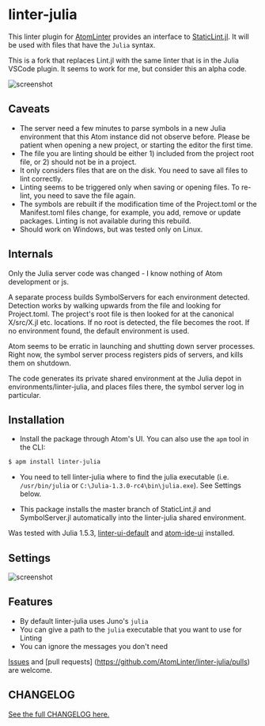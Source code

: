 # linter-julia

This linter plugin for [AtomLinter](https://atomlinter.github.io/)
provides an interface to [StaticLint.jl](https://github.com/julia-vscode/StaticLint.jl).
It will be used with files that have the `Julia` syntax.

This is a fork that replaces Lint.jl with the same linter that is in the Julia VSCode plugin.
It seems to work for me, but consider this an alpha code.

![screenshot](https://raw.githubusercontent.com/takbal/linter-julia/master/Screenshot.gif)

## Caveats

* The server need a few minutes to parse symbols in a new Julia environment that this Atom instance did not observe before.
  Please be patient when opening a new project, or starting the editor the first time.
* The file you are linting should be either 1) included from the project root file, or 2) should not be in a project.
* It only considers files that are on the disk. You need to save all files to lint correctly.
* Linting seems to be triggered only when saving or opening files. To re-lint, you need to save the file again.
* The symbols are rebuilt if the modification time of the Project.toml or the Manifest.toml files change, for example,
you add, remove or update packages. Linting is not available during this rebuild.
* Should work on Windows, but was tested only on Linux.

## Internals

Only the Julia server code was changed - I know nothing of Atom development or js.

A separate process builds SymbolServers for each environment detected. Detection works by walking
upwards from the file and looking for Project.toml. The project's root file is then looked for at
the canonical X/src/X.jl etc. locations. If no root is detected, the file becomes the root. If no
environment found, the default environment is used.

Atom seems to be erratic in launching and shutting down server processes. Right now, the symbol server process
registers pids of servers, and kills them on shutdown.

The code generates its private shared environment at the Julia depot in environments/linter-julia, and places
files there, the symbol server log in particular.

## Installation

- Install the package through Atom's UI. You can also use the `apm` tool in the CLI:
```bash
$ apm install linter-julia
```

- You need to tell linter-julia where to find the julia executable
(i.e. `/usr/bin/julia` or `C:\Julia-1.3.0-rc4\bin\julia.exe`). See Settings below.

- This package installs the master branch of StaticLint.jl and SymbolServer.jl automatically into
the linter-julia shared environment.

Was tested with Julia 1.5.3, [linter-ui-default](https://atom.io/packages/linter-ui-default) and [atom-ide-ui](https://atom.io/packages/atom-ide-ui) installed.

## Settings

![screenshot](https://raw.githubusercontent.com/AtomLinter/linter-julia/master/settings.png)

## Features

* By default linter-julia uses Juno's `julia`
* You can give a path to the `julia` executable that you want to use for Linting
* You can ignore the messages you don't need

[Issues](https://github.com/AtomLinter/linter-julia/issues) and [pull requests]
(https://github.com/AtomLinter/linter-julia/pulls) are welcome.

## CHANGELOG

[See the full CHANGELOG here.](https://github.com/AtomLinter/linter-julia/blob/master/CHANGELOG.md)
